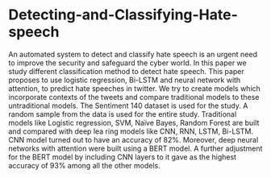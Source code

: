 # Detecting-and-Classifying-Hate-speech
An automated system to detect and classify hate speech is an urgent need to improve the security  and safeguard the cyber world. In this paper we study different classification method to detect hate speech.  This paper proposes to use logistic regression, Bi-LSTM and neural network with attention, to predict hate  speeches in twitter. We try to create models which incorporate contexts of the tweets and compare traditional  models to these untraditional models.  The Sentiment 140 dataset is used for the study. A random sample from the data is used for the entire study.  Traditional models like Logistic regression, SVM, Naïve Bayes, Random Forest are built and compared with  deep lea ring models like CNN, RNN, LSTM, Bi-LSTM. CNN model turned out to have an accuracy of 82%. Moreover, deep neural networks with attention were built using a BERT model. A further adjustment for the  BERT model by including CNN layers to it gave as the highest accuracy of 93% among all the other models.
